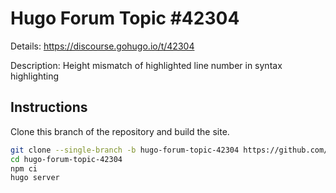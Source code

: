 # Hugo Forum Topic #42304

Details: <https://discourse.gohugo.io/t/42304>

Description: Height mismatch of highlighted line number in syntax highlighting

## Instructions

Clone this branch of the repository and build the site.

```bash
git clone --single-branch -b hugo-forum-topic-42304 https://github.com/jmooring/hugo-testing hugo-forum-topic-42304
cd hugo-forum-topic-42304
npm ci
hugo server
```
